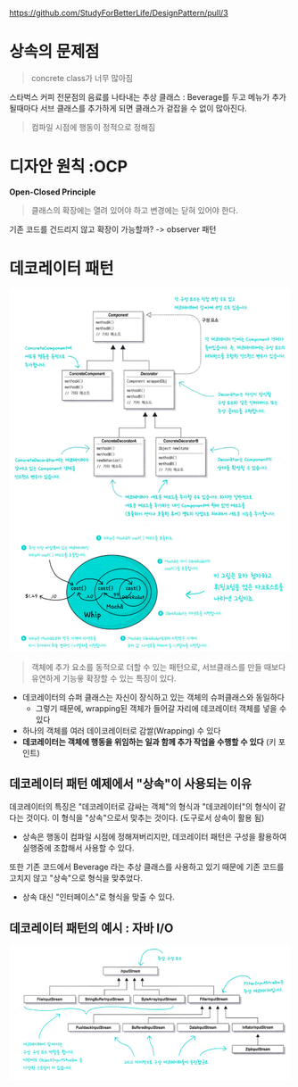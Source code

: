 https://github.com/StudyForBetterLife/DesignPattern/pull/3

# 상속의 문제점

> concrete class가 너무 많아짐
>

스타벅스 커피 전문점의 음료를 나타내는 추상 클래스 : Beverage를 두고
메뉴가 추가될때마다 서브 클래스를 추가하게 되면 클래스가 겉잡을 수 없이 많아진다.

> 컴파일 시점에 행동이 정적으로 정해짐
>

# 디자안 원칙 :OCP

**Open-Closed Principle**

> 클래스의 확장에는 열려 있어야 하고 변경에는 닫혀 있어야 한다.

기존 코드를 건드리지 않고 확장이 가능할까? -> observer 패턴

# 데코레이터 패턴

![img.png](https://github.com/StudyForBetterLife/DesignPattern/blob/main/img/decorator/img.png)
![img2.png](https://github.com/StudyForBetterLife/DesignPattern/blob/main/img/decorator/img2.png)

> 객체에 추가 요소를 동적으로 더할 수 있는 패턴으로, 서브클래스를 만들 때보다 유연하게 기능읗 확장할 수 있는 특징이 있다.

- 데코레이터의 슈퍼 클래스는 자신이 장식하고 있는 객체의 슈퍼클래스와 동일하다
    - 그렇기 때문에, wrapping된 객체가 들어갈 자리에 데코레이터 객체를 넣을 수 있다
- 하나의 객체를 여러 데이코레이터로 감쌀(Wrapping) 수 있다
- **데코레이터는 객체에 행동을 위임하는 일과 함께 추가 작업을 수행할 수 있다** (키 포인트)

## 데코레이터 패턴 예제에서 "상속"이 사용되는 이유

데코레이터의 특징은 "데코레이터로 감싸는 객체"의 형식과 "데코레이터"의 형식이 같다는 것이다.
이 형식을 "상속"으로서 맞추는 것이다. (도구로서 상속이 활용 됨)

- 상속은 행동이 컴파일 시점에 정해져버리지만, 데코레이터 패턴은 구성을 활용하여 실행중에 조합해서 사용할 수 있다.

또한 기존 코드에서 Beverage 라는 추상 클래스를 사용하고 있기 때문에 기존 코드를 고치지 않고 "상속"으로 형식을 맞추었다.

- 상속 대신 "인터페이스"로 형식을 맞출 수 있다.

## 데코레이터 패턴의 예시 : 자바 I/O

![img.png](https://github.com/StudyForBetterLife/DesignPattern/blob/main/img/decorator/img3.png)
